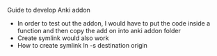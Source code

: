 Guide to develop Anki addon

- In order to test out the addon, I would have to put the code inside a function and then copy the add on into anki addon folder
- Create symlink would also work
- How to create symlink
    ln -s destination origin



